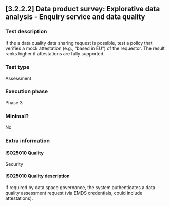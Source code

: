 
## [3.2.2.2] Data product survey: Explorative data analysis - Enquiry service and data quality
 
### Test description
If the a data quality data sharing request is possible, test a policy that verifies a mock attestation (e.g., “based in EU”) of the requestor. The result ranks higher if attestations are fully supported.
 
### Test type
Assessment
 
### Execution phase
Phase 3
 
### Minimal?
No
 
### Extra information
#### ISO25010 Quality
Security
#### ISO25010 Quality description
If required by data space governance, the system authenticates a data quality assessment request (via EMDS credentials, could include attestations).
    